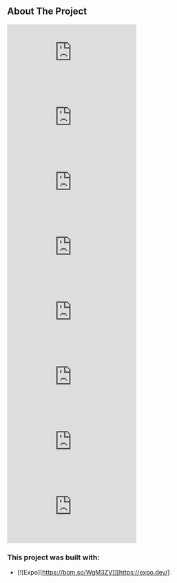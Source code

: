 <!-- ABOUT THE PROJECT -->
## About The Project

[![Home 1 ScreenShot](https://files.fm/thumb.php?i=v6tyq29va)](https://files.fm/thumb_show.php?i=v6tyq29va)
[![Home 2 ScreenShot](https://files.fm/thumb.php?i=r24nzgqhe)](https://files.fm/thumb_show.php?i=r24nzgqhe)
[![Search ScreenShot](https://files.fm/thumb.php?i=8wh26f7eb)](https://files.fm/thumb_show.php?i=8wh26f7eb)
[![Artist ScreenShot](https://files.fm/thumb.php?i=hg4rcnnwy)](https://files.fm/thumb_show.php?i=hg4rcnnwy)
[![Audio Player ScreenShot](https://files.fm/thumb.php?i=47pkw4bwm)](https://files.fm/thumb_show.php?i=47pkw4bwm)
[![Audio Tracks ScreenShot](https://files.fm/thumb.php?i=mpufqfu7w)](https://files.fm/thumb_show.php?i=mpufqfu7w)
[![Add To Your Favorite ScreenShot](https://files.fm/thumb.php?i=v4webne5r)](https://files.fm/thumb_show.php?i=v4webne5r)
[![Your Favorite ScreenShot](https://files.fm/thumb.php?i=rbca5ej6u)](https://files.fm/thumb_show.php?i=rbca5ej6u)


### This project was built with:
* [![Expo][https://bom.so/WgM3ZV]][https://expo.dev/]
